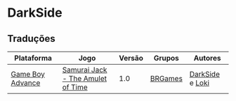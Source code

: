 # DarkSide

## Traduções

| Plataforma | Jogo | Versão | Grupos | Autores |
| ----------- | ----------- | ----------- | ----------- | ----------- |
| [Game Boy Advance](../../traducoes/game-boy-advance/) | [Samurai Jack - The Amulet of Time](../../traducoes/game-boy-advance/samurai-jack-the-amulet-of-time_darkside-loki/) | 1.0 | [BRGames](../../grupos/brgames/) | [DarkSide](../../autores/darkside/) e [Loki](../../autores/loki/) |